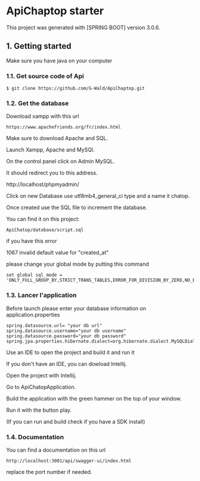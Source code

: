 # ApiChaptop starter

This project was generated with [SPRING BOOT] version 3.0.6.


## 1. Getting started

Make sure you have java on your computer

### 1.1. Get source code of Api

```
$ git clone https://github.com/G-Wald/ApiChaptop.git
```

### 1.2. Get the database

Download xampp with this url
```
https://www.apachefriends.org/fr/index.html
```
Make sure to download Apache and SQL.

Launch Xampp, Apache and MySQl.

On the control panel click on Admin MySQL.

It should redirect you to this address.

http://localhost/phpmyadmin/

Click on new Database use utf8mb4_general_ci type and a name it chatop.

Once created use the SQL file to increment the database.

You can find it on this project:

```
ApiChatop/database/script.sql
```
if you have this error

1067 invalid default value for "created_at"

please change your global mode by putting this command

```
set global sql_mode = 'ONLY_FULL_GROUP_BY,STRICT_TRANS_TABLES,ERROR_FOR_DIVISION_BY_ZERO,NO_ENGINE_SUBSTITUTION';
```

### 1.3. Lancer l'application

Before launch please enter your database information on application.properties

```
spring.datasource.url= "your db url"
spring.datasource.username="your db username"
spring.datasource.password="your db password"
spring.jpa.properties.hibernate.dialect=org.hibernate.dialect.MySQLDialect
```

Use an IDE to open the project and build it and run it

If you don't have an IDE, you can dowload Intellij.

Open the project with Intellij.

Go to ApiChatopApplication.

Build the application with the green hammer on the top of your window.

Run it with the button play. 

(If you can run and build check if you have a SDK install)


### 1.4. Documentation

You can find a documentation on this url 

```
http://localhost:3001/api/swagger-ui/index.html
```
replace the port number if needed.